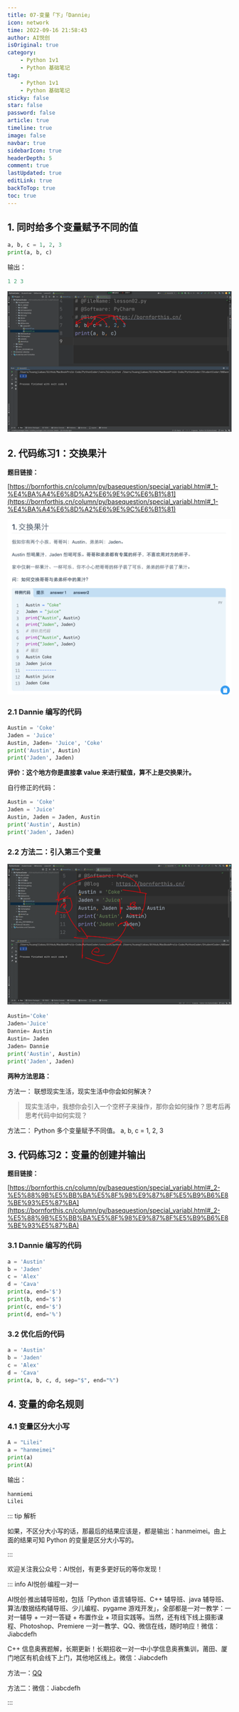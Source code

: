 ```yaml
---
title: 07-变量「下」「Dannie」
icon: network
time: 2022-09-16 21:58:43
author: AI悦创
isOriginal: true
category: 
    - Python 1v1
    - Python 基础笔记
tag:
    - Python 1v1
    - Python 基础笔记
sticky: false
star: false
password: false
article: true
timeline: true
image: false
navbar: true
sidebarIcon: true
headerDepth: 5
comment: true
lastUpdated: true
editLink: true
backToTop: true
toc: true
---
```


## 1. 同时给多个变量赋予不同的值

```python
a, b, c = 1, 2, 3
print(a, b, c)
```

输出：

```python
1 2 3
```

![image-20220916220122226](./07.assets/image-20220916220122226.png)

## 2. 代码练习1：交换果汁

**题目链接：**

[https://bornforthis.cn/column/py/basequestion/special_variabl.html#_1-%E4%BA%A4%E6%8D%A2%E6%9E%9C%E6%B1%81](https://bornforthis.cn/column/py/basequestion/special_variabl.html#_1-%E4%BA%A4%E6%8D%A2%E6%9E%9C%E6%B1%81)

![image-20220916220307656](./07.assets/image-20220916220307656.png)

### 2.1 Dannie 编写的代码

```python
Austin = 'Coke'
Jaden = 'Juice'
Austin, Jaden= 'Juice', 'Coke'
print('Austin', Austin)
print('Jaden', Jaden)
```

**评价：这个地方你是直接拿 value 来进行赋值，算不上是交换果汁。**

自行修正的代码：

```python
Austin = 'Coke'
Jaden = 'Juice'
Austin, Jaden = Jaden, Austin
print('Austin', Austin)
print('Jaden', Jaden)
```

### 2.2 方法二：引入第三个变量

![image-20220916222929385](./07.assets/image-20220916222929385.png)

```python
Austin='Coke'
Jaden='Juice'
Dannie= Austin
Austin= Jaden
Jaden= Dannie
print('Austin', Austin)
print('Jaden', Jaden)
```

**两种方法思路：**

方法一： 联想现实生活，现实生活中你会如何解决？

> 现实生活中，我想你会引入一个空杯子来操作，那你会如何操作？思考后再思考代码中如何实现？

方法二： Python 多个变量赋予不同值。
a, b, c = 1, 2, 3

## 3. 代码练习2：变量的创建并输出

**题目链接：**

[https://bornforthis.cn/column/py/basequestion/special_variabl.html#_2-%E5%88%9B%E5%BB%BA%E5%8F%98%E9%87%8F%E5%B9%B6%E8%BE%93%E5%87%BA](https://bornforthis.cn/column/py/basequestion/special_variabl.html#_2-%E5%88%9B%E5%BB%BA%E5%8F%98%E9%87%8F%E5%B9%B6%E8%BE%93%E5%87%BA)

### 3.1 Dannie 编写的代码

```python
a = 'Austin'
b = 'Jaden'
c = 'Alex'
d = 'Cava'
print(a, end='$')
print(b, end='$')
print(c, end='$')
print(d, end='%')
```

### 3.2 优化后的代码

```python
a = 'Austin'
b = 'Jaden'
c = 'Alex'
d = 'Cava'
print(a, b, c, d, sep="$", end="%")
```

## 4. 变量的命名规则

### 4.1 变量区分大小写

```python
A = "Lilei"
a = "hanmeimei"
print(a)
print(A)
```

输出：

```python
hanmiemi
Lilei
```

::: tip 解析

如果，不区分大小写的话，那最后的结果应该是，都是输出：hanmeimei。由上面的结果可知 Python 的变量是区分大小写的。

:::











欢迎关注我公众号：AI悦创，有更多更好玩的等你发现！

::: info AI悦创·编程一对一

AI悦创·推出辅导班啦，包括「Python 语言辅导班、C++ 辅导班、java 辅导班、算法/数据结构辅导班、少儿编程、pygame 游戏开发」，全部都是一对一教学：一对一辅导 + 一对一答疑 + 布置作业 + 项目实践等。当然，还有线下线上摄影课程、Photoshop、Premiere 一对一教学、QQ、微信在线，随时响应！微信：Jiabcdefh

C++ 信息奥赛题解，长期更新！长期招收一对一中小学信息奥赛集训，莆田、厦门地区有机会线下上门，其他地区线上。微信：Jiabcdefh

方法一：[QQ](http://wpa.qq.com/msgrd?v=3&uin=1432803776&site=qq&menu=yes)

方法二：微信：Jiabcdefh

:::
